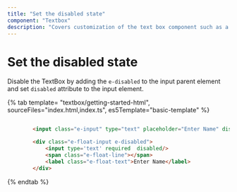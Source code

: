 ```yaml
---
title: "Set the disabled state"
component: "Textbox"
description: "Covers customization of the text box component such as a rounded corner, disabled, read-only state, background color, and font color."
---
```


# Set the disabled state

Disable the TextBox by adding the `e-disabled` to the input parent element and set `disabled` attribute to the input element.

{% tab template= "textbox/getting-started-html", sourceFiles="index.html,index.ts", es5Template="basic-template" %}

```html

        <input class="e-input" type="text" placeholder="Enter Name" disabled/>

        <div class="e-float-input e-disabled">
            <input type='text' required  disabled/>
            <span class="e-float-line"></span>
            <label class="e-float-text">Enter Name</label>
        </div>

```

{% endtab %}